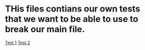 # THis files contians our own tests that we want to be able to use to break our main file.

[Test 1](I_Like_Potatoes[].com)
[Test 2](Bre@K0PPURTUNITIES.gov)


